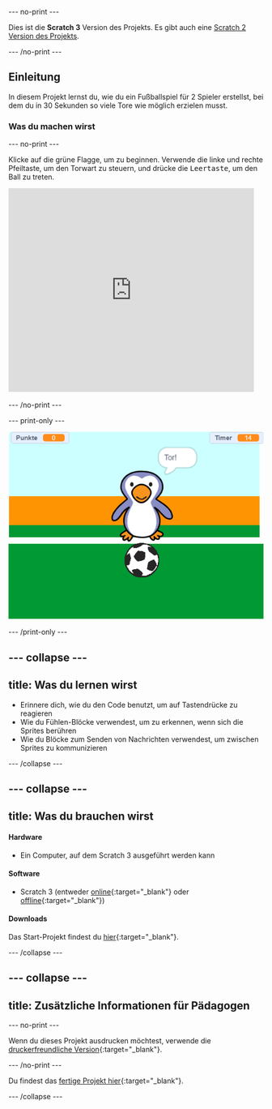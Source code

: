 --- no-print ---

Dies ist die **Scratch 3** Version des Projekts. Es gibt auch eine [Scratch 2 Version des Projekts](https://projects.raspberrypi.org/de-DE/projects/beat-the-goalie-scratch2).

--- /no-print ---

## Einleitung

In diesem Projekt lernst du, wie du ein Fußballspiel für 2 Spieler erstellst, bei dem du in 30 Sekunden so viele Tore wie möglich erzielen musst.

### Was du machen wirst

--- no-print ---

Klicke auf die grüne Flagge, um zu beginnen. Verwende die linke und rechte Pfeiltaste, um den Torwart zu steuern, und drücke die <kbd>Leertaste</kbd>, um den Ball zu treten.

<div class="scratch-preview">
  <iframe allowtransparency="true" width="485" height="402" src="https://scratch.mit.edu/projects/embed/285942132/?autostart=false" frameborder="0" scrolling="no"></iframe>
</div>

--- /no-print ---

--- print-only ---

![Bildschirmfoto des Spiels](images/goalie-final.png)

--- /print-only ---

--- collapse ---
---
title: Was du lernen wirst
---

- Erinnere dich, wie du den Code benutzt, um auf Tastendrücke zu reagieren
- Wie du Fühlen-Blöcke verwendest, um zu erkennen, wenn sich die Sprites berühren
- Wie du Blöcke zum Senden von Nachrichten verwendest, um zwischen Sprites zu kommunizieren

--- /collapse ---

--- collapse ---
---
title: Was du brauchen wirst
---

#### Hardware

+ Ein Computer, auf dem Scratch 3 ausgeführt werden kann

#### Software

+ Scratch 3 (entweder [online](http://rpf.io/scratchon){:target="_blank"} oder [offline](http://rpf.io/scratchoff){:target="_blank"})

#### Downloads

Das Start-Projekt findest du [hier](http://rpf.io/p/de-DE/beat-the-goalie-go){:target="_blank"}.

--- /collapse ---

--- collapse ---
---
title: Zusätzliche Informationen für Pädagogen
---

--- no-print ---

Wenn du dieses Projekt ausdrucken möchtest, verwende die [druckerfreundliche Version](https://projects.raspberrypi.org/de-DE/projects/beat-the-goalie/print){:target="_blank"}.

--- /no-print ---

Du findest das [fertige Projekt hier](http://rpf.io/p/de-DE/beat-the-goalie-get){:target="_blank"}.

--- /collapse ---
